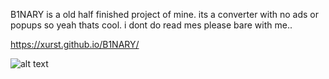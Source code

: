 B1NARY is a old half finished project of mine. its a converter with no ads or popups so yeah thats cool. i dont do read mes please bare with me..

https://xurst.github.io/B1NARY/

![alt text](https://i.imgur.com/nnOkPmd.png)
